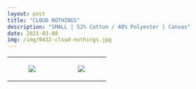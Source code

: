 ```yaml
---
layout: post
title: "CLOUD NOTHINGS"
description: "SMALL | 52% Cotton / 48% Polyester | Canvas"
date: 2021-03-08
img: /img/0432-cloud-nothings.jpg
---
```




<table style="width:100%;"><tr><td style="vertical-align:top;">
      <figure class="tmblr-full" data-orig-height="2048" data-orig-width="1365" data-orig-src="https://concertshirts.netlify.app/shirts/0432/0432-01.jpg"><img src="https://64.media.tumblr.com/a8ea300f446a2a358b03e22f5de085fe/4df8187becb71036-59/s540x810/cbbe2d3110aff813fe356335ef901d1579c788b7.jpg" data-orig-height="2048" data-orig-width="1365" data-orig-src="https://concertshirts.netlify.app/shirts/0432/0432-01.jpg"/></figure></td>
    <td style="vertical-align:top;">
      <figure class="tmblr-full" data-orig-height="2048" data-orig-width="1365" data-orig-src="https://concertshirts.netlify.app/shirts/0432/0432-02.jpg"><img src="https://64.media.tumblr.com/56dfc1df309ecab63ec76df1ddee8bd8/4df8187becb71036-f2/s540x810/c261bbcddc835d315f487d9b8d6acc2b598ddd68.jpg" data-orig-height="2048" data-orig-width="1365" data-orig-src="https://concertshirts.netlify.app/shirts/0432/0432-02.jpg"/></figure></td>
  </tr></table>
